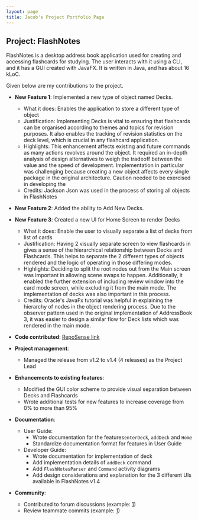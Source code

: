 ```yaml
---
layout: page
title: Jacob's Project Portfolio Page
---
```


## Project: FlashNotes

FlashNotes is a desktop address book application used for creating and accessing flashcards for studying. 
The user interacts with it using a CLI, and it has a GUI created with JavaFX. It is written in Java, and has about 16 kLoC.

Given below are my contributions to the project.

* **New Feature 1**: Implemented a new type of object named Decks.
  * What it does: Enables the application to store a different type of object
  * Justification: Implementing Decks is vital to ensuring that flashcards can be organised according to themes and topics for revision purposes. It also enables the tracking of revision statistics on the deck level, which is crucial in any flashcard application.
  * Highlights: This enhancement affects existing and future commands as many actions revolves around the object. It required an in-depth analysis of design alternatives to weigh the tradeoff between the value and the speed of development. Implementation in particular was challenging because creating a new object affects every single package in the original architecture. Caution needed to be exercised in developing the 
  * Credits: Jackson Json was used in the process of storing all objects in FlashNotes
  
* **New Feature 2**: Added the ability to Add New Decks.
  
* **New Feature 3**: Created a new UI for Home Screen to render Decks
    * What it does: Enable the user to visually separate a list of decks from list of cards
    * Justification: Having 2 visually separate screen to view flashcards in gives a sense of the hierarchical relationship between Decks and Flashcards. This helps to separate the 2 different types of objects rendered and the logic of operating in those differing modes.
    * Highlights: Deciding to split the root nodes out from the Main screen was important in allowing scene swaps to happen. Additionally, it enabled the further extension of including review window into the card mode screen, while excluding it from the main mode. The implementation of decks was also important in this process.
    * Credits: Oracle's JavaFx tutorial was helpful in explaining the hierarchy of nodes in the object rendering process. Due to the observer pattern used in the original implementation of AddressBook 3, it was easier to design a similar flow for Deck lists which was rendered in the main mode.

* **Code contributed**: [RepoSense link](https://nus-cs2103-ay2021s1.github.io/tp-dashboard/#breakdown=true&search=chuyou&sort=groupTitle&sortWithin=title&since=2020-08-14&timeframe=commit&mergegroup=&groupSelect=groupByRepos&checkedFileTypes=docs~functional-code~test-code~other&tabOpen=true&tabType=authorship&tabAuthor=chuyouchia&tabRepo=AY2021S1-CS2103T-T15-2%2Ftp%5Bmaster%5D&authorshipIsMergeGroup=false&authorshipFileTypes=functional-code)

* **Project management**:
    * Managed the release from v1.2 to v1.4 (4 releases) as the Project Lead

* **Enhancements to existing features**:
    * Modified the GUI color scheme to provide visual separation between Decks and Flashcards
    * Wrote additional tests for new features to increase coverage from 0% to more than 95%

* **Documentation**:
  * User Guide:
    * Wrote documentation for the features`enterDeck`, `addDeck` and `Home`
    * Standardize documentation format for features in User Guide
  * Developer Guide:
    * Wrote documentation for implementation of deck
    * Add implementation details of `addDeck` command
    * Add `FlashNotesParser` and `Command` activity diagrams
    * Add design considerations and explanation for the 3 different UIs available in FlashNotes v1.4

* **Community**:
    * Contributed to forum discussions (example: [1](https://github.com/nus-cs2103-AY2021S1/forum/issues/103))
    * Review teammate commits (example: [1](https://github.com/AY2021S1-CS2103T-T15-2/tp/pull/139))
